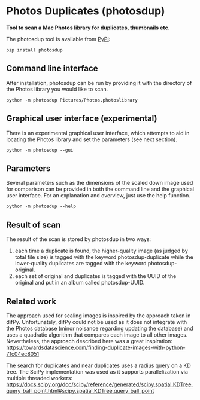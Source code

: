 # Photos Duplicates (photosdup)

**Tool to scan a Mac Photos library for duplicates, thumbnails etc.**

The photosdup tool is available from [PyPI](https://pypi.org/project/photosdup/1.0/):

```
pip install photosdup
```

## Command line interface
After installation, photosdup can be run by providing it with the directory of the Photos library you would like to scan.

```
python -m photosdup Pictures/Photos.photoslibrary
```

## Graphical user interface (experimental)
There is an experimental graphical user interface, which attempts to aid in locating the Photos library and set the parameters (see next section).
```
python -m photosdup --gui
``` 

## Parameters
Several parameters such as the dimensions of the scaled down image used for comparison can be provided in both the command line and the graphical user interface. For an explanation and overview, just use the help function.
```
python -m photosdup --help
```

## Result of scan
The result of the scan is stored by photosdup in two ways:
1. each time a duplicate is found, the higher-quality image (as judged by total file size) is tagged with the keyword photosdup-duplicate while the lower-quality duplicates are tagged with the keyword photosdup-original.
2. each set of original and duplicates is tagged with the UUID of the original and put in an album called photosdup-UUID.

## Related work

The approach used for scaling images is inspired by the approach taken in difPy. Unfortunately, difPy could not be used as it does not integrate with the Photos database (minor noisance regarding updating the database) and uses a quadratic algorithm that compares each image to all other images. Nevertheless, the approach described here was a great inspiration:
https://towardsdatascience.com/finding-duplicate-images-with-python-71c04ec8051

The search for duplicates and near duplicates uses a radius query on a KD tree. The SciPy implementation was used as it supports parallelization via multiple threaded workers:
https://docs.scipy.org/doc/scipy/reference/generated/scipy.spatial.KDTree.query_ball_point.html#scipy.spatial.KDTree.query_ball_point
